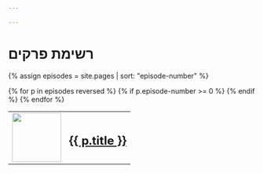 ```yaml
---

---
```

# רשימת פרקים
<div>

{% assign episodes = site.pages | sort: "episode-number" %}
<table>
{% for p in episodes reversed %}
    {% if p.episode-number >= 0 %}
    <tr>
        <td>
            <img src="..{{ p.image }}" style="display:inline-block; height: 100px; width: 100px;">
        </td>
        <td>
            <h2> <a href="{{ site.baseurl }}{{ p.url }}">{{ p.title }}</a> </h2>
        </td>
    </tr>
    {% endif %}
{% endfor %}
</table>

</div>

